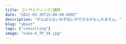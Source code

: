 ```yaml
---
title: コンサルティング/講師
date: "2022-03-30T15:00:00.000Z"
description: "がんばらないお手伝いができるかもしれません。"
blog: "about"
tags: ["consulting"]
image: "nuko-6_TP_V4.jpg"
---
```



